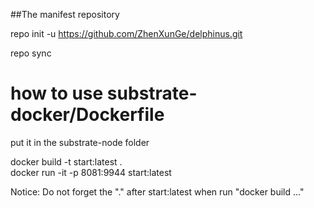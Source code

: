 ##The manifest repository

repo init -u https://github.com/ZhenXunGe/delphinus.git

repo sync
# how to use substrate-docker/Dockerfile
put it in the substrate-node folder

docker build -t start:latest .  
docker run -it -p 8081:9944 start:latest

Notice: Do not forget the "." after start:latest when run "docker build ..."
